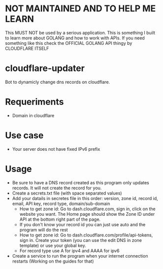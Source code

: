 # NOT MAINTAINED AND TO HELP ME LEARN
This MUST NOT be used by a serious application. This is something I built to learn more about GOLANG and how to work with APIs. If you need something like this check the OFFICIAL GOLANG API thingy by CLOUDFLARE ITSELF
# cloudflare-updater
Bot to dynamicly change dns records on cloudflare.

# Requeriments
* Domain in cloudflare

# Use case
* Your server does not have fixed IPv6 prefix

# Usage
* Be sure to have a DNS record created as this program only updates records. It will not create the record for you.
* Create a secrets.txt file (with space separated values)
* Add your datails in secretes file in this order: version, zone id, record id, email, API key, record type, domain/sub-domain
  * How to get zone id: Go to dash.cloudflare.com, sign in, click on the website you want. The Home page should show the Zone ID under API at the bottom right part of the page.
  * If you don't know your record id you can just use auto and the program will do the rest
  * How to get zone id: Go to dash.cloudflare.com/profile/api-tokens, sign in. Create your token (you can use the edit DNS in zone template) or use your global key.
  * For record type use A for ipv4 and AAAA for ipv6
* Create a service to run the program when your internet connection restarts (Working on the guides for that)
